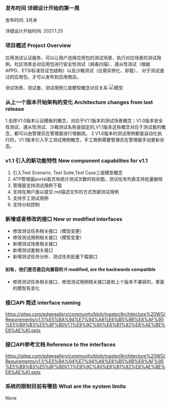 ### 发布时间 详细设计开始的第一周
发布时间: 3月末

详细设计开始时间: 2021.1.25
### 项目概述 Project Overview
应用测试认证服务，可以让用户选择应用包的测试场景，执行对应场景的测试用例。社区场景会对应用包进行安全性测试（病毒扫描）、遵从性测试（根据APPD、ETSI标准验证包结构）以及沙箱测试（应用实例化、卸载）， 对于测试通过的应用包，才可以发布到应用商店。

测试场景、测试套、测试用例三层模型概念对应关系
![模型](https://images.gitee.com/uploads/images/2021/0201/144135_8b426622_7854857.png "model.png")



### 从上一个版本开始架构的变化 Architecture changes from last release
1.去除V1.0版本认证模板的概念，对应于V1.1版本的测试场景概念；V1.0版本安全性测试、遵从性测试、沙箱测试名称是固定的,V1.1版本这些概念对应于测试套的概念，都可以由管理员在管理面进行增删改。
2.V1.0版本的测试用例都是自动化执行的，V1.1版本引入手工测试用例概念，手工用例需要管理员在管理面手动更新状态。

### v1.1 引入的新功能特性 New component capabilites for v1.1
1. 引入Test Scenario, Test Suite,Test Case三层模型概念
2. ATP管理面portal首页有统计测试次数的柱状图，测试任务列表支持批量删除
3. 管理面支持测试用例下载
4. 支持在用户面以提交.md描述文件的方式贡献测试用例
5. 支持手工测试用例
6. 支持分权控制

### 新增或者修改的接口 New or modified interfaces
* 修改测试任务相关接口（模型变更）
* 修改测试用例相关接口（模型变更）
* 新增测试场景相关接口
* 新增测试套相关接口
* 新增测试任务分析、测试任务批量下载接口

#### 如有，他们是否是后向兼容的 If modified, are the backwards compatible
* 修改测试任务相关接口、修改测试用例相关接口是和上个版本不兼容的，里面的模型有变化

### 接口API 简述 interface naming
https://gitee.com/edgegallery/community/blob/master/Architecture%20WG/Requirements/v1.1/%E5%BA%94%E7%94%A8%E6%B5%8B%E8%AF%95%E5%B9%B3%E5%8F%B0V1.1%E9%9C%80%E6%B1%82%E8%AE%BE%E8%AE%A1.pptx

### 接口API参考文档 Reference to the interfaces
https://gitee.com/edgegallery/community/blob/master/Architecture%20WG/Requirements/v1.1/%E5%BA%94%E7%94%A8%E6%B5%8B%E8%AF%95%E5%B9%B3%E5%8F%B0V1.1%E9%9C%80%E6%B1%82%E8%AE%BE%E8%AE%A1.pptx

### 系统的限制目前有哪些 What are the system limits
None
